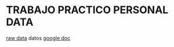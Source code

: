 # TRABAJO PRACTICO PERSONAL DATA

[raw data](https://agusgonzalezc.github.io/infovis/rawdata.json)
datos
[google doc](https://docs.google.com/document/d/1XwPuxlBoQ426f5efm7pnfwX4X8gDx3cdINsXw9jNpMU/edit?usp=sharing)
